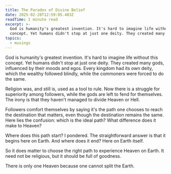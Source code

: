 ```yaml
---
title: The Paradox of Divine Belief
date: 2025-02-28T12:59:05.483Z
readTime: 1 minute read
excerpt: >-
  God is humanity's greatest invention. It's hard to imagine life without this
  concept. Yet humans didn't stop at just one deity. They created many gods...
topics:
  - musings
---
```

God is humanity's greatest invention. It's hard to imagine life without this concept. Yet humans didn't stop at just one deity. They created many gods, influenced by their moods and egos. Every kingdom had its own deity, which the wealthy followed blindly, while the commoners were forced to do the same.
 
 Religion was, and still is, used as a tool to rule. Now there is a struggle for superiority among followers, while the gods are left to fend for themselves. The irony is that they haven't managed to divide Heaven or Hell.
 
 Followers comfort themselves by saying it's the path one chooses to reach the destination that matters, even though the destination remains the same. Here lies the confusion: which is the ideal path? What difference does it make to Heaven?
 
 Where does this path start? I pondered. The straightforward answer is that it begins here on Earth. And where does it end? Here on Earth itself.
 
 So it does matter to choose the right path to experience Heaven on Earth. It need not be religious, but it should be full of goodness.
 
 There is only one Heaven because one cannot split the Earth.
